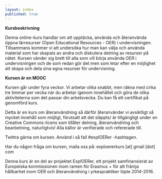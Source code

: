 ```yaml
---
layout: index
published: true
---
```


**Kursbeskrivning**

Denna online-kurs handlar om att upptäcka, använda och återanvända öppna lärresurser (Open Educational Resources - OER) i undervisningen. Tillsammans kommer vi att undersöka hur man kan välja och använda material som har skapats av andra och diskutera delning av resurser på nätet. Kursen vänder sig brett till alla som vill börja använda OER i undervisningen och de som redan gör det men som letar efter en möjlighet att skapa och dela sina egna resurser för undervisning.

**Kursen är en MOOC**

Kursen går under fyra veckor. Vi arbetar olika snabbt, men räkna med cirka tre timmar per vecka när du arbetar igenom innehållet och göra de olika aktiviteterna som det passar din arbetsvecka. Du kan få ett certifikat på genomförd kurs.

Detta är en kurs om återanvändning så därför återanvänder vi avsiktligt så mycket innehåll som möjligt, förutsatt att det släppts/ är tillgängligt under en Creative Commons-licens som tillåter delning, återanvändning och bearbetning, naturligtvis! Alla källor är verifierade och refererade till. 

Twittra gärna om kursen. Använd i så fall #explOERer -hashtagen.

Har du någon fråga om kursen, maila oss på: exploererkurs [at] gmail [dot] com

Denna kurs är en del av projektet ExplOERer, ett projekt samfinansierat av Europeiska kommissionen inom ramen för Erasmus + för att främja hållbarhet inom OER och återanvändning i yrkespraktiker löpte 2014-2016. 
